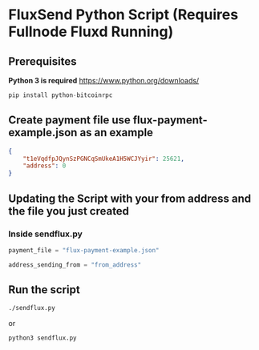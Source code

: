 # FluxSend Python Script (Requires Fullnode Fluxd Running)

## Prerequisites
**Python 3 is required** https://www.python.org/downloads/

```python
pip install python-bitcoinrpc
```
## Create payment file use flux-payment-example.json as an example
```json
{ 
    "t1eVqdfpJQynSzPGNCqSmUkeA1H5WCJYyir": 25621,
    "address": 0
}
```

## Updating the Script with your from address and the file you just created
### Inside sendflux.py

  ```python
  payment_file = "flux-payment-example.json"
  ```

  ```python
  address_sending_from = "from_address"
  ```

## Run the script
  ```bash
  ./sendflux.py
  ```
  or 

  ```python3 sendflux.py```
